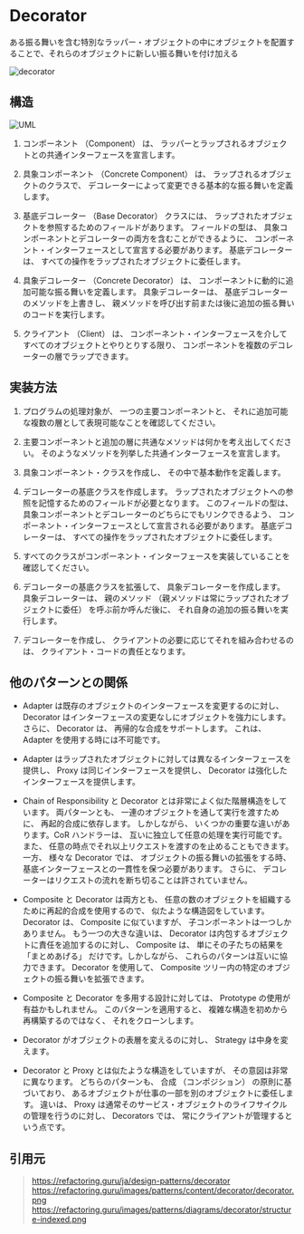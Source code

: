 # Decorator
ある振る舞いを含む特別なラッパー・オブジェクトの中にオブジェクトを配置することで、それらのオブジェクトに新しい振る舞いを付け加える

![decorator](https://refactoring.guru/images/patterns/content/decorator/decorator.png)

## 構造
![UML](https://refactoring.guru/images/patterns/diagrams/decorator/structure-indexed.png)

1. コンポーネント （Component） は、 ラッパーとラップされるオブジェクトとの共通インターフェースを宣言します。

2. 具象コンポーネント （Concrete Component） は、 ラップされるオブジェクトのクラスで、 デコレーターによって変更できる基本的な振る舞いを定義します。

3. 基底デコレーター （Base Decorator） クラスには、 ラップされたオブジェクトを参照するためのフィールドがあります。 フィールドの型は、 具象コンポーネントとデコレーターの両方を含むことができるように、 コンポーネント・インターフェースとして宣言する必要があります。 基底デコレーターは、 すべての操作をラップされたオブジェクトに委任します。

4. 具象デコレーター （Concrete Decorator） は、 コンポーネントに動的に追加可能な振る舞いを定義します。 具象デコレーターは、 基底デコレーターのメソッドを上書きし、 親メソッドを呼び出す前または後に追加の振る舞いのコードを実行します。

5. クライアント （Client） は、 コンポーネント・インターフェースを介してすべてのオブジェクトとやりとりする限り、 コンポーネントを複数のデコレーターの層でラップできます。

## 実装方法
1. プログラムの処理対象が、 一つの主要コンポーネントと、 それに追加可能な複数の層として表現可能なことを確認してください。

2. 主要コンポーネントと追加の層に共通なメソッドは何かを考え出してください。 そのようなメソッドを列挙した共通インターフェースを宣言します。

3. 具象コンポーネント・クラスを作成し、 その中で基本動作を定義します。

4. デコレーターの基底クラスを作成します。 ラップされたオブジェクトへの参照を記憶するためのフィールドが必要となります。 このフィールドの型は、 具象コンポーネントとデコレーターのどちらにでもリンクできるよう、 コンポーネント・インターフェースとして宣言される必要があります。 基底デコレーターは、 すべての操作をラップされたオブジェクトに委任します。

5. すべてのクラスがコンポーネント・インターフェースを実装していることを確認してください。

6. デコレーターの基底クラスを拡張して、 具象デコレーターを作成します。 具象デコレーターは、 親のメソッド （親メソッドは常にラップされたオブジェクトに委任） を呼ぶ前か呼んだ後に、 それ自身の追加の振る舞いを実行します。

7. デコレーターを作成し、 クライアントの必要に応じてそれを組み合わせるのは、 クライアント・コードの責任となります。

## 他のパターンとの関係
- Adapter は既存のオブジェクトのインターフェースを変更するのに対し、 Decorator はインターフェースの変更なしにオブジェクトを強力にします。 さらに、 Decorator は、 再帰的な合成をサポートします。 これは、 Adapter を使用する時には不可能です。

- Adapter はラップされたオブジェクトに対しては異なるインターフェースを提供し、 Proxy は同じインターフェースを提供し、 Decorator は強化したインターフェースを提供します。

- Chain of Responsibility と Decorator とは非常によく似た階層構造をしています。 両パターンとも、 一連のオブジェクトを通して実行を渡すために、 再起的合成に依存します。 しかしながら、 いくつかの重要な違いがあります。CoR ハンドラーは、 互いに独立して任意の処理を実行可能です。 また、 任意の時点でそれ以上リクエストを渡すのを止めることもできます。 一方、 様々な Decorator では、 オブジェクトの振る舞いの拡張をする時、 基底インターフェースとの一貫性を保つ必要があります。 さらに、 デコレーターはリクエストの流れを断ち切ることは許されていません。

- Composite と Decorator は両方とも、 任意の数のオブジェクトを組織するために再起的合成を使用するので、 似たような構造図をしています。Decorator は、 Composite に似ていますが、 子コンポーネントは一つしかありません。 もう一つの大きな違いは、 Decorator は内包するオブジェクトに責任を追加するのに対し、 Composite は、 単にその子たちの結果を 「まとめあげる」 だけです。しかしながら、 これらのパターンは互いに協力できます。 Decorator を使用して、 Composite ツリー内の特定のオブジェクトの振る舞いを拡張できます。

- Composite と Decorator を多用する設計に対しては、 Prototype の使用が有益かもしれません。 このパターンを適用すると、 複雑な構造を初めから再構築するのではなく、 それをクローンします。

- Decorator がオブジェクトの表層を変えるのに対し、 Strategy は中身を変えます。

- Decorator と Proxy とは似たような構造をしていますが、 その意図は非常に異なります。 どちらのパターンも、 合成 （コンポジション） の原則に基づいており、 あるオブジェクトが仕事の一部を別のオブジェクトに委任します。 違いは、 Proxy は通常そのサービス・オブジェクトのライフサイクルの管理を行うのに対し、 Decorators では、 常にクライアントが管理するという点です。

## 引用元

> https://refactoring.guru/ja/design-patterns/decorator
> https://refactoring.guru/images/patterns/content/decorator/decorator.png
> https://refactoring.guru/images/patterns/diagrams/decorator/structure-indexed.png